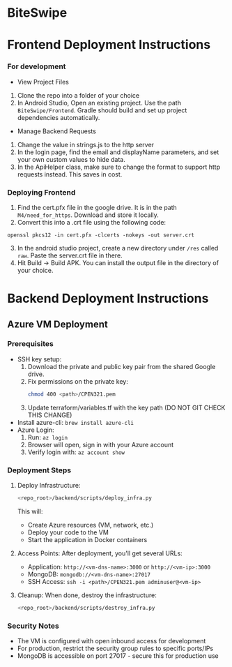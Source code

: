 # BiteSwipe

# Frontend Deployment Instructions

### For development
- View Project Files
1. Clone the repo into a folder of your choice
2. In Android Studio, Open an existing project. Use the path ` BiteSwipe/Frontend`. Gradle should build and set up project dependencies automatically.

- Manage Backend Requests
1. Change the value in strings.js to the http server
2. In the login page, find the email and displayName parameters, and set your own custom values to hide data.
3. In the ApiHelper class, make sure to change the format to support http requests instead. This saves in cost.
### Deploying Frontend
1. Find the cert.pfx file in the google drive. It is in the path `M4/need_for_https`. Download and store it locally.
2. Convert this into a .crt file using the following code:
```
openssl pkcs12 -in cert.pfx -clcerts -nokeys -out server.crt

```
3. In the android studio project, create a new directory under `/res` called `raw`. Paste the server.crt file in there.
4. Hit Build -> Build APK. You can install the output file in the directory of your choice. 

# Backend Deployment Instructions

## Azure VM Deployment

### Prerequisites
- SSH key setup:
  1. Download the private and public key pair from the shared Google drive.
  2. Fix permissions on the private key:
     ```bash
     chmod 400 <path>/CPEN321.pem
     ```
  3. Update terraform/variables.tf with the key path (DO NOT GIT CHECK THIS CHANGE)
- Install azure-cli: `brew install azure-cli`
- Azure Login:
  1. Run: `az login`
  2. Browser will open, sign in with your Azure account
  3. Verify login with: `az account show`

### Deployment Steps
1. Deploy Infrastructure:
   ```bash
   <repo_root>/backend/scripts/deploy_infra.py
   ```
   This will:
   - Create Azure resources (VM, network, etc.)
   - Deploy your code to the VM
   - Start the application in Docker containers

2. Access Points:
   After deployment, you'll get several URLs:
   - Application: `http://<vm-dns-name>:3000` or `http://<vm-ip>:3000`
   - MongoDB: `mongodb://<vm-dns-name>:27017`
   - SSH Access: `ssh -i <path>/CPEN321.pem adminuser@<vm-ip>`

3. Cleanup:
   When done, destroy the infrastructure:
   ```bash
   <repo_root>/backend/scripts/destroy_infra.py
   ```

### Security Notes
- The VM is configured with open inbound access for development
- For production, restrict the security group rules to specific ports/IPs
- MongoDB is accessible on port 27017 - secure this for production use
